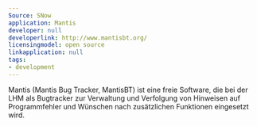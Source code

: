 ```yaml
---
Source: SNow
application: Mantis
developer: null
developerlink: http://www.mantisbt.org/
licensingmodel: open source
linkapplication: null
tags:
- development
---
```

Mantis (Mantis Bug Tracker, MantisBT) ist eine freie Software, die bei der LHM als Bugtracker zur Verwaltung und Verfolgung von Hinweisen auf Programmfehler und  Wünschen nach zusätzlichen Funktionen eingesetzt wird.
